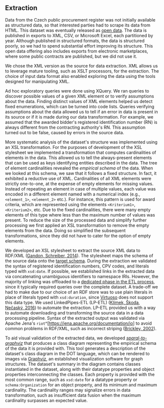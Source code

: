 ## Extraction

Data from the Czech public procurement register was not initially available as structured data, so that interested parties had to scrape its data from HTML.
This dataset was eventually released as [open data](http://www.isvz.cz/ISVZ/Podpora/ISVZ_open_data_vz.aspx).
The data is published in exports to XML, CSV, or Microsoft Excel, each partitioned by year.
Although published in structured formats, the data is structured poorly, so we had to spend substantial effort improving its structure.
This open data offering also includes exports from electronic marketplaces, where some public contracts are published, but we did not use it.
<!-- For instance, electronic marketplaces serve purchases of commodities. --> 

We chose the XML version as the source for data extraction.
XML allows us to leverage mature tooling, such as XSLT processors, for the extraction.
The choice of input data format also enabled exploring the data using the tools designed for manipulating XML.

Ad hoc exploratory queries were done using XQuery.
We ran queries to discover possible values of a given XML element or to verify assumptions about the data.
Finding distinct values of XML elements helped us detect fixed enumerations, which can be turned into code lists.
Queries verifying assumptions about the data allowed us to tell if an error in data is present in its source or if it is made during our data transformation.
For example, we assumed that the awarded bidder's registered identification number (RN) is always different from the contracting authority's RN.
This assumption turned out to be false, caused by errors in the source data.

More systematic analysis of the dataset's structure was implemented using an XSL transformation.
For the purposes of development of the XSL stylesheet we implemented a transformation that computes cardinalities of elements in the data.
This allowed us to tell the always-present elements that can be used as keys identifying entities described in the data.
The tree of element cardinalities revealed the *empirical schema* of the data.
When we looked at this schema, we saw that it follows a fixed structure.
In fact, it exhibited a reductive use of XML.
Cardinalities of all XML elements were strictly one-to-one, at the expense of empty elements for missing values.
Instead of repeating an element in case of multiple values, each value was encoded in a different element named with a numerical index (e.g., `<element_1>`, `<element_2>` etc.).
For instance, this pattern is used for award criteria, which are represented using the elements `<Kriterium1>`, `<Kriterium2>`, etc.
Due to the fixed cardinalities, there were many empty elements of this type where less than the maximum number of values was present.
To reduce the size of the processed data and simplify further processing we first applied an XSL transformation to remove the empty elements from the data.
Doing so simplified the subsequent transformations, since they did not have to cater for the option of empty elements.

We developed an XSL stylesheet to extract the source XML data to RDF/XML ([Gandon, Schreiber, 2014](#Gandon2014)).
The stylesheet maps the schema of the source data onto the [target schema](#concrete-data-model).
During the extraction we validated the syntax of registered identification numbers, CPV codes, and literals typed with `xsd:date`.
If possible, we established links in the extracted data via concatenating unambiguous identifiers to namespace IRIs.
However, the majority of linking was offloaded to a [dedicated phase in the ETL process](#linking), since it typically required queries over the complete dataset.
A trade-off we had to make due to our choice of an RDF store was to use plain literals in place of literals typed with `xsd:duration`, since [Virtuoso](https://virtuoso.openlinksw.com) does not support this data type.
We used LinkedPipes-ETL (LP-ETL) ([Klímek, Škoda, Nečaský, 2016](#Klimek2016)) to automate the extraction.
LP-ETL provided us with a way to automate downloading and transforming the source data in a data processing pipeline.
Syntax of the extracted output was validated via Apache Jena's `riot`^[<https://jena.apache.org/documentation/io>] to avoid common problems in RDF/XML, such as incorrect striping ([Brickley, 2002](#Brickley2002)).

To aid visual validation of the extracted data, we developed [*sparql-to-graphviz*](https://github.com/jindrichmynarz/sparql-to-graphviz) that produces a class diagram representing the empirical schema of the data it is provided with.
This tool generates a description of the dataset's class diagram in the DOT language, which can be rendered to images via [Graphviz](http://www.graphviz.org), an established visualization software for graph structures.
The dataset's summary in the diagram contains classes instantiated in the dataset, along with their datatype properties and object properties interconnecting the classes.
Each property is provided with the most common range, such as `xsd:date` for a datatype property or `schema:Organization` for an object property, and its minimum and maximum cardinality.
The cardinality ranges may signalize errors in data transformation, such as insufficient data fusion when the maximum cardinality surpasses an expected value.

<!--
- Data validation is typically mentioned as an instrinsic part of extraction. However, it is also found in the transformation step.
- We currently do "validation through use". Syntactical validation is performed when loading the data into an RDF store. However, the data breaks many assumptions of the Public Contracts Ontology to allow to automated validation using tools such as RDFUnit.
-->
